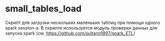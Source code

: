 # small_tables_load
Скрипт для загрузки нескольких маленьких таблиц при помощи одного spark session-а. В скрипте используется модуль проверки данных для запуска spark (см. https://github.com/sultann1997/spark_ETL)
